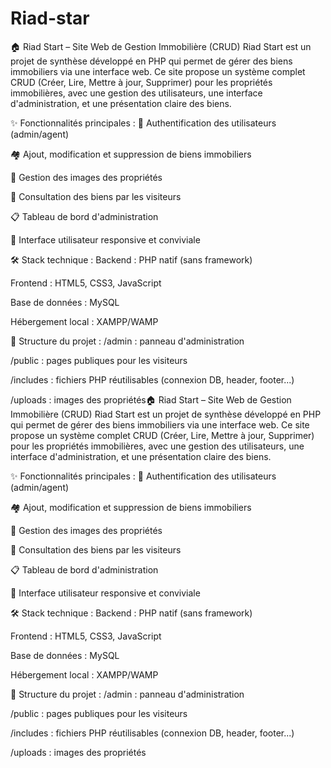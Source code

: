 # Riad-star
🏠 Riad Start – Site Web de Gestion Immobilière (CRUD)
Riad Start est un projet de synthèse développé en PHP qui permet de gérer des biens immobiliers via une interface web. Ce site propose un système complet CRUD (Créer, Lire, Mettre à jour, Supprimer) pour les propriétés immobilières, avec une gestion des utilisateurs, une interface d'administration, et une présentation claire des biens.

✨ Fonctionnalités principales :
🔐 Authentification des utilisateurs (admin/agent)

🏘️ Ajout, modification et suppression de biens immobiliers

📸 Gestion des images des propriétés

🔎 Consultation des biens par les visiteurs

📋 Tableau de bord d'administration

🎨 Interface utilisateur responsive et conviviale

🛠️ Stack technique :
Backend : PHP natif (sans framework)

Frontend : HTML5, CSS3, JavaScript

Base de données : MySQL

Hébergement local : XAMPP/WAMP

📁 Structure du projet :
/admin : panneau d'administration

/public : pages publiques pour les visiteurs

/includes : fichiers PHP réutilisables (connexion DB, header, footer...)

/uploads : images des propriétés🏠 Riad Start – Site Web de Gestion Immobilière (CRUD)
Riad Start est un projet de synthèse développé en PHP qui permet de gérer des biens immobiliers via une interface web. Ce site propose un système complet CRUD (Créer, Lire, Mettre à jour, Supprimer) pour les propriétés immobilières, avec une gestion des utilisateurs, une interface d'administration, et une présentation claire des biens.

✨ Fonctionnalités principales :
🔐 Authentification des utilisateurs (admin/agent)

🏘️ Ajout, modification et suppression de biens immobiliers

📸 Gestion des images des propriétés

🔎 Consultation des biens par les visiteurs

📋 Tableau de bord d'administration

🎨 Interface utilisateur responsive et conviviale

🛠️ Stack technique :
Backend : PHP natif (sans framework)

Frontend : HTML5, CSS3, JavaScript

Base de données : MySQL

Hébergement local : XAMPP/WAMP

📁 Structure du projet :
/admin : panneau d'administration

/public : pages publiques pour les visiteurs

/includes : fichiers PHP réutilisables (connexion DB, header, footer...)

/uploads : images des propriétés
